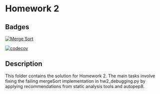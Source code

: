 # Homework 2

## Badges

[![Merge Sort](https://github.com/Software-Engineering-2024-Group/Homeworks1/actions/workflows/merge-sort.yml/badge.svg)](https://github.com/Software-Engineering-2024-Group/Homeworks1/actions/workflows/merge-sort.yml)


[![codecov](https://codecov.io/gh/Software-Engineering-2024-Group/Homework/graph/badge.svg?token=UNU21ZEC8U)](https://codecov.io/gh/Software-Engineering-2024-Group/Homework)

## Description

This folder contains the solution for Homework 2. The main tasks involve fixing the failing mergeSort implementation in hw2_debugging.py by applying recommendations from static analysis tools and autopep8. 
